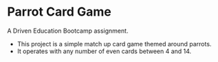 # Parrot Card Game
A Driven Education Bootcamp assignment.
- This project is a simple match up card game themed around parrots.
- It operates with any number of even cards between 4 and 14.
